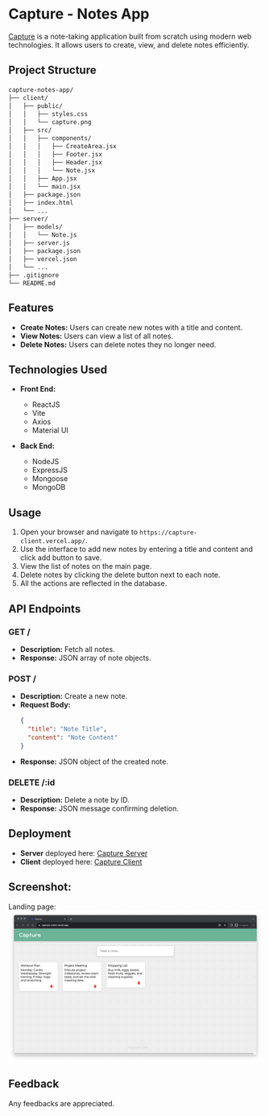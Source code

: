 # Capture - Notes App

[Capture](https://capture-client.vercel.app/) is a note-taking application built from scratch using modern web technologies. It allows users to create, view, and delete notes efficiently.

## Project Structure

```
capture-notes-app/
├── client/
│   ├── public/
│   │   ├── styles.css
│   │   └── capture.png
│   ├── src/
│   │   ├── components/
│   │   │   ├── CreateArea.jsx
│   │   │   ├── Footer.jsx
│   │   │   ├── Header.jsx
│   │   │   └── Note.jsx
│   │   ├── App.jsx
│   │   └── main.jsx
│   ├── package.json
│   ├── index.html
│   └── ...
├── server/
│   ├── models/
│   │   └── Note.js
│   ├── server.js
│   ├── package.json
│   ├── vercel.json
│   └── ...
├── .gitignore
└── README.md
```

## Features

- **Create Notes:** Users can create new notes with a title and content.
- **View Notes:** Users can view a list of all notes.
- **Delete Notes:** Users can delete notes they no longer need.

## Technologies Used

- **Front End:**

  - ReactJS
  - Vite
  - Axios
  - Material UI

- **Back End:**
  - NodeJS
  - ExpressJS
  - Mongoose
  - MongoDB

## Usage

1. Open your browser and navigate to `https://capture-client.vercel.app/`.
2. Use the interface to add new notes by entering a title and content and click add button to save.
3. View the list of notes on the main page.
4. Delete notes by clicking the delete button next to each note.
5. All the actions are reflected in the database.

## API Endpoints

### GET /

- **Description:** Fetch all notes.
- **Response:** JSON array of note objects.

### POST /

- **Description:** Create a new note.
- **Request Body:**
  ```json
  {
    "title": "Note Title",
    "content": "Note Content"
  }
  ```
- **Response:** JSON object of the created note.

### DELETE /:id

- **Description:** Delete a note by ID.
- **Response:** JSON message confirming deletion.

## Deployment

- **Server** deployed here: [Capture Server](https://capture-server-beryl.vercel.app/)
- **Client** deployed here: [Capture Client](https://capture-client.vercel.app/)

## Screenshot:

Landing page:
![Capture_UI](/capture_ui.png)

## Feedback

Any feedbacks are appreciated.
